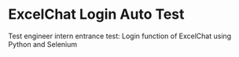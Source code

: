 # ExcelChat Login Auto Test

Test engineer intern entrance test: Login function of ExcelChat using Python and Selenium
